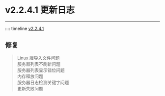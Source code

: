 # v2.2.4.1 更新日志  

___

:::: timeline [v2.2.4.1](https://github.com/MCSLTeam/MCSL2/releases/tag/v2.2.4.1)

## 修复  

> Linux 版导入文件问题  
> 服务器列表不刷新问题  
> 服务器列表显示错位问题  
> 内存释放问题  
> 服务器日志检测关键字问题  
> 更新失败问题

